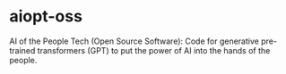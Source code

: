 # aiopt-oss
AI of the People Tech (Open Source Software): Code for generative pre-trained transformers (GPT) to put the power of AI into the hands of the people.
